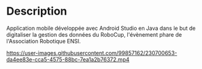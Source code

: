 # Description
Application mobile développée avec Android Studio en Java dans le but de digitaliser la gestion des données 
du RoboCup, l'évènement phare de l'Association Robotique ENSI.


https://user-images.githubusercontent.com/99857162/230700653-da4ee83e-cca5-4575-88bc-7ea1a2b76372.mp4

